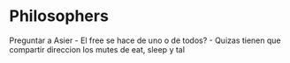# Philosophers

Preguntar a Asier
				- El free se hace de uno o de todos?
				- Quizas tienen que compartir direccion los mutes de eat, sleep y tal